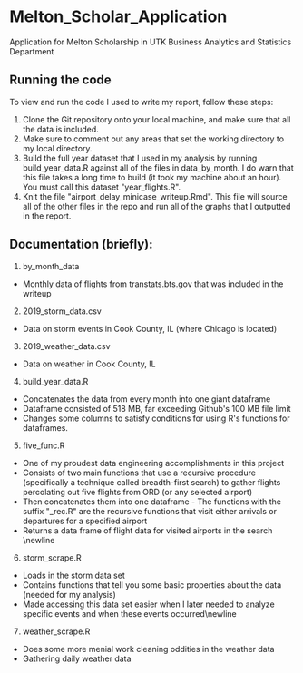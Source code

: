 # Melton_Scholar_Application
Application for Melton Scholarship in UTK Business Analytics and Statistics Department

## Running the code
To view and run the code I used to write my report, follow these steps:

1. Clone the Git repository onto your local machine, and make sure that all the data is included.
2. Make sure to comment out any areas  that set the working directory to my local directory.
3. Build the full year dataset that I used in my analysis by running build_year_data.R against all of the files in data_by_month. I do warn that this file takes a long time to build (it took my machine about an hour). You must call this dataset "year_flights.R".
4. Knit the file "airport_delay_minicase_writeup.Rmd". This file will source all of the other files in the repo and run all of the graphs that I outputted in the report.

## Documentation (briefly):

1. by_month_data
- Monthly data of flights from transtats.bts.gov that was included in the writeup
 
2. 2019_storm_data.csv
- Data on storm events in Cook County, IL (where Chicago is located)

3. 2019_weather_data.csv
- Data on weather in Cook County, IL

4. build_year_data.R
- Concatenates the data from every month into one giant dataframe 
- Dataframe consisted of 518 MB, far exceeding Github's 100 MB file limit 
- Changes some columns to satisfy conditions for using R's functions for dataframes.

5. five_func.R
- One of my proudest data engineering accomplishments in this project
- Consists of two main functions that use a recursive procedure (specifically a technique called breadth-first search) to gather flights percolating out five flights from ORD (or any selected airport)
- Then concatenates them into one dataframe - The functions with the suffix "_rec.R" are the recursive functions that visit either arrivals or departures for a specified airport
- Returns a data frame of flight data for visited airports in the search \newline

6. storm_scrape.R
- Loads in the storm data set 
- Contains functions that tell you some basic properties about the data (needed for my analysis) 
- Made accessing this data set easier when I later needed to analyze specific events and when these events occurred\newline

7. weather_scrape.R
- Does some more menial work cleaning oddities in the weather data 
- Gathering daily weather data


